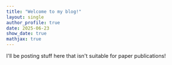 ```yaml
---
title: "Welcome to my blog!"
layout: single
author_profile: true
date: 2025-06-23
show_date: true
mathjax: true
---
```


I'll be posting stuff here that isn't suitable for paper publications!

<!-- To run stuff locally, run:
```bundle exec jekyll serve```-->

<!-- Inline math: \\( y = mx + b \\)

Block math:

$$
\int_{-\infty}^{\infty} e^{-x^2} dx = \sqrt{\pi}
$$

{% include figure image_path="/assets/images/compositionality_complexity/tmp.jpg" caption="Figure 1: My first plot." %} -->